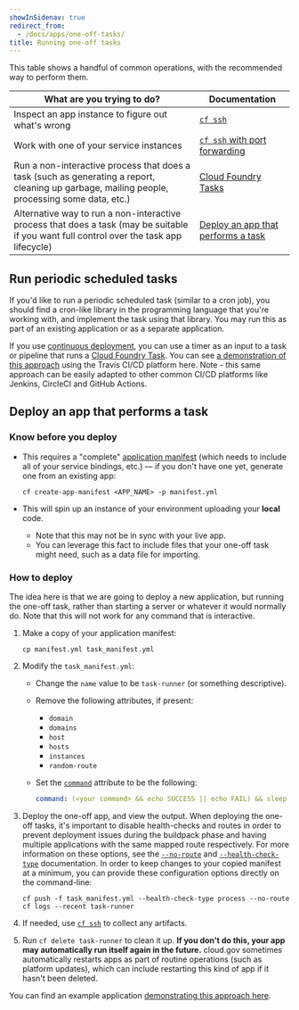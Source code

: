 ```yaml
---
showInSidenav: true
redirect_from:
  - /docs/apps/one-off-tasks/
title: Running one-off tasks
---
```


This table shows a handful of common operations, with the recommended way to perform them.

| What are you trying to do?                                                                                                                    | Documentation                                                                  |
| --------------------------------------------------------------------------------------------------------------------------------------------- | ------------------------------------------------------------------------------ |
| Inspect an app instance to figure out what's wrong                                                                                            | [`cf ssh`](/docs/management/using-ssh)                                         |
| Work with one of your service instances                                                                                                       | [`cf ssh` with port forwarding](/docs/management/using-ssh)                    |
| Run a non-interactive process that does a task (such as generating a report, cleaning up garbage, mailing people, processing some data, etc.) | [Cloud Foundry Tasks](https://docs.cloudfoundry.org/devguide/using-tasks.html) |
| Alternative way to run a non-interactive process that does a task (may be suitable if you want full control over the task app lifecycle)      | [Deploy an app that performs a task](#deploy-an-app-that-performs-a-task)      |

## Run periodic scheduled tasks

If you'd like to run a periodic scheduled task (similar to a cron job), you should find a cron-like library in the programming language that you're working with, and implement the task using that library. You may run this as part of an existing application or as a separate application.

If you use [continuous deployment](/docs/management/continuous-deployment), you can use a timer as an input to a task or pipeline that runs a [Cloud Foundry Task](https://docs.cloudfoundry.org/devguide/using-tasks.html). You can see [a demonstration of this approach](https://github.com/cloud-gov/cf-ci-triggered-task) using the Travis CI/CD platform here. Note - this same approach can be easily adapted to other common CI/CD platforms like Jenkins, CircleCI and GitHub Actions.

## Deploy an app that performs a task

### Know before you deploy

- This requires a "complete" [application manifest](http://docs.cloudfoundry.org/devguide/deploy-apps/manifest.html) (which needs to include all of your service bindings, etc.) &mdash; if you don't have one yet, generate one from an existing app:

  ```shell
  cf create-app-manifest <APP_NAME> -p manifest.yml
  ```

- This will spin up an instance of your environment uploading your **local** code.
  - Note that this may not be in sync with your live app.
  - You can leverage this fact to include files that your one-off task might need, such as a data file for importing.

### How to deploy

The idea here is that we are going to deploy a new application, but running the
one-off task, rather than starting a server or whatever it would normally do.
Note that this will not work for any command that is interactive.

1. Make a copy of your application manifest:

   ```shell
   cp manifest.yml task_manifest.yml
   ```

1. Modify the `task_manifest.yml`:

   - Change the `name` value to be `task-runner` (or something descriptive).
   - Remove the following attributes, if present:
     - `domain`
     - `domains`
     - `host`
     - `hosts`
     - `instances`
     - `random-route`
   - Set the [`command`](https://docs.cloudfoundry.org/devguide/deploy-apps/manifest.html#start-commands) attribute to be the following:

     ```yaml
     command: (<your command> && echo SUCCESS || echo FAIL) && sleep infinity
     ```

1. Deploy the one-off app, and view the output. When deploying the one-off tasks, it's important to disable health-checks and routes in order to prevent deployment issues during the buildpack phase and having multiple applications with the same mapped route respectively. For more information on these options, see the [`--no-route`][cf-no-route] and [`--health-check-type`][cf-health-check] documentation. In order to keep changes to your copied manifest at a minimum, you can provide these configuration options directly on the command-line:
   ```shell
   cf push -f task_manifest.yml --health-check-type process --no-route
   cf logs --recent task-runner
   ```
1. If needed, use [`cf ssh`](/docs/management/using-ssh) to collect any artifacts.
1. Run `cf delete task-runner` to clean it up. **If you don't do this, your app may automatically run itself again in the future.** cloud.gov sometimes automatically restarts apps as part of routine operations (such as platform updates), which can include restarting this kind of app if it hasn't been deleted.

[cf-no-route]: https://docs.cloudfoundry.org/devguide/deploy-apps/manifest.html#no-route "CloudFoundry Documentation about --no-route"
[cf-health-check]: https://docs.cloudfoundry.org/devguide/deploy-apps/manifest.html#health-check-type "CloudFoundry Documentation about --health-check-type"

You can find an example application [demonstrating this approach here](https://github.com/cloud-gov/cg-task-example).
